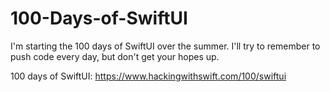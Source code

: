 # 100-Days-of-SwiftUI
I'm starting the 100 days of SwiftUI over the summer. I'll try to remember to push code every day, but don't get your hopes up.

100 days of SwiftUI: https://www.hackingwithswift.com/100/swiftui
